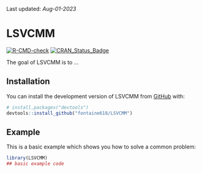 
<!-- README.md is generated from README.Rmd. Please edit that file -->

Last updated: *Aug-01-2023*

# LSVCMM

<!-- badges: start -->
[![R-CMD-check](https://github.com/fontaine618/LSVCMM/actions/workflows/R-CMD-check.yaml/badge.svg)](https://github.com/fontaine618/LSVCMM/actions/workflows/R-CMD-check.yaml)
[![CRAN_Status_Badge](https://www.r-pkg.org/badges/version/LSVCMM)](https://cran.r-project.org/package=LSVCMM)
<!-- badges: end -->

The goal of LSVCMM is to …

## Installation

You can install the development version of LSVCMM from
[GitHub](https://github.com/) with:

``` r
# install.packages("devtools")
devtools::install_github("fontaine618/LSVCMM")
```

## Example

This is a basic example which shows you how to solve a common problem:

``` r
library(LSVCMM)
## basic example code
```
